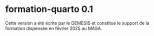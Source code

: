 # formation-quarto 0.1

Cette version a été écrite par le DEMESIS et constitue le support de la formation dispensée en février 2025 au MASA.  
